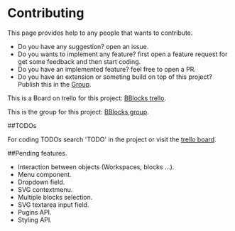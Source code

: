 # Contributing

This page provides help to any people that wants to contribute.

- Do you have any suggestion? open an issue.
- Do you wants to implement any feature? first open a feature request for get some feedback and then start coding.
- Do you have an implemented feature? feel free to open a PR.
- Do you have an extension or someting build on top of this project? Publish this in the [Group][BBlocks-group].

This is a Board on trello for this project: [BBlocks trello][BBlocks-trello].

This is the group for this project: [BBlocks group][BBlocks-group].

[BBlocks-group]: https://groups.google.com/forum/?hl=es#!forum/bblocks
[BBlocks-trello]: https://trello.com/b/0u71Uj56/bblocks-js

##TODOs

For coding TODOs search 'TODO' in the project or visit the [trello board][BBlocks-trello].

##Pending features.

- Interaction between objects (Workspaces, blocks ...).
- Menu component.
- Dropdown field.
- SVG contextmenu.
- Multiple blocks selection.
- SVG textarea input field.
- Pugins API.
- Styling API.
